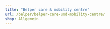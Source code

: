 ```yaml
---
title: "Belper care & mobility centre"
url: /belper/belper-care-und-mobility-centre/
shop: Allgemein
---
```

